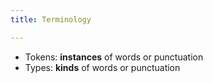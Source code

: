 ```yaml
---
title: Terminology

---
```


- Tokens: **instances** of words or punctuation
- Types: **kinds** of words or punctuation

